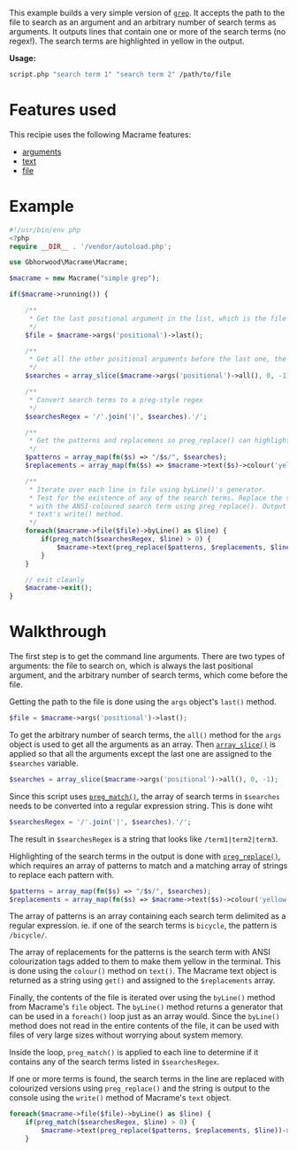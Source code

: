 This example builds a very simple version of [`grep`](https://man7.org/linux/man-pages/man1/grep.1.html). It accepts the path to the file to search as an argument and an arbitrary number of search terms as arguments. It outputs lines that contain one or more of the search terms (no regex!). The search terms are highlighted in yellow in the output.

**Usage:**
```bash
script.php "search term 1" "search term 2" /path/to/file
```

# Features used
This recipie uses the following Macrame features:
* [arguments](../04_Manual/02_Handling_Arguments.md)
* [text](../04_Manual/03_Styled_Text_Output.md)
* [file](../04_Manual/06_File_Read_and_Write.md)

# Example
```PHP
#!/usr/bin/env php
<?php
require __DIR__ . '/vendor/autoload.php';

use Gbhorwood\Macrame\Macrame;

$macrame = new Macrame("simple grep");

if($macrame->running()) {

    /**
     * Get the last positional argument in the list, which is the file to inspect
     */
    $file = $macrame->args('positional')->last();

    /**
     * Get all the other positional arguments before the last one, the terms to search
     */
    $searches = array_slice($macrame->args('positional')->all(), 0, -1);

    /**
     * Convert search terms to a preg-style regex
     */
    $searchesRegex = '/'.join('|', $searches).'/';

    /**
     * Get the patterns and replacemens so preg_replace() can highlight each search term
     */
    $patterns = array_map(fn($s) => "/$s/", $searches);
    $replacements = array_map(fn($s) => $macrame->text($s)->colour('yellow')->get(), $searches);

    /**
     * Iterate over each line in file using byLine()'s generator.
     * Test for the existence of any of the search terms. Replace the search term
     * with the ANSI-coloured search term using preg_replace(). Output using
     * text's write() method.
     */
    foreach($macrame->file($file)->byLine() as $line) {
        if(preg_match($searchesRegex, $line) > 0) {
            $macrame->text(preg_replace($patterns, $replacements, $line))->write();
        }
    }

    // exit cleanly
    $macrame->exit();
}
```

# Walkthrough
The first step is to get the command line arguments. There are two types of arguments: the file to search on, which is always the last positional argument, and the arbitrary number of search terms, which come before the file.


Getting the path to the file is done using the `args` object's `last()` method.
```PHP
$file = $macrame->args('positional')->last();
```

To get the arbitrary number of search terms, the `all()` method for the `args` object is used to get all the arguments as an array. Then [`array_slice()`](https://www.php.net/manual/en/function.array-slice.php) is applied so that all the arguments except the last one are assigned to the `$searches` variable.
```PHP
$searches = array_slice($macrame->args('positional')->all(), 0, -1);
```

Since this script uses [`preg_match()`](https://www.php.net/manual/en/function.preg-match.php), the array of search terms in `$searches` needs to be converted into a regular expression string. This is done wiht 

```PHP
$searchesRegex = '/'.join('|', $searches).'/';
```

The result in `$searchesRegex` is a string that looks like `/term1|term2|term3`.

Highlighting of the search terms in the output is done with [`preg_replace()`](https://www.php.net/manual/en/function.preg-replace.php), which requires an array of patterns to match and a matching array of strings to replace each pattern with.

```PHP
$patterns = array_map(fn($s) => "/$s/", $searches);
$replacements = array_map(fn($s) => $macrame->text($s)->colour('yellow')->get(), $searches);
```

The array of patterns is an array containing each search term delimited as a regular expression. ie. if one of the search terms is `bicycle`, the pattern is `/bicycle/`.

The array of replacements for the patterns is the search term with ANSI colourization tags added to them to make them yellow in the terminal. This is done using the `colour()` method on `text()`. The Macrame text object is returned as a string using `get()` and assigned to the `$replacements` array.

Finally, the contents of the file is iterated over using the `byLine()` method from Macrame's `file` object. The `byLine()` method returns a generator that can be used in a `foreach()` loop just as an array would. Since the `byLine()` method does not read in the entire contents of the file, it can be used with files of very large sizes without worrying about system memory.

Inside the loop, `preg_match()` is applied to each line to determine if it contains any of the search terms listed in `$searchesRegex`.

If one or more terms is found, the search terms in the line are replaced with colourized versions using `preg_replace()` and the string is output to the console using the `write()` method of Macrame's `text` object.
```PHP
foreach($macrame->file($file)->byLine() as $line) {
    if(preg_match($searchesRegex, $line) > 0) {
        $macrame->text(preg_replace($patterns, $replacements, $line))->write();
    }
```
